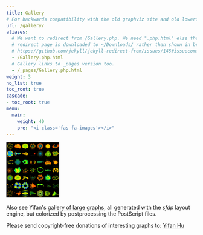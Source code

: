 ```yaml
---
title: Gallery
# For backwards compatibility with the old graphviz site and old lowercase links.
url: /gallery/
aliases:
  # We want to redirect from /Gallery.php. We need ".php.html" else the
  # redirect page is downloaded to ~/Downloads/ rather than shown in browser. See:
  # https://github.com/jekyll/jekyll-redirect-from/issues/145#issuecomment-392277818
  - /Gallery.php.html
  # Gallery links to _pages version too.
  - /_pages/Gallery.php.html
weight: 3
no_list: true
toc_root: true
cascade:
- toc_root: true
menu:
  main:
    weight: 40
    pre: "<i class='fas fa-images'></i>"
---
```


<a href="http://yifanhu.net/GALLERY/GRAPHS/index.html"> <img width="140" border="0" src="/Gallery/ufl.png" alt="" title="transparency" /></a>

Also see Yifan\'s [gallery of large
graphs](http://yifanhu.net/GALLERY/GRAPHS/index.html), all generated
with the *sfdp* layout engine, but colorized by postprocessing the
PostScript files.

Please send copyright-free donations of interesting graphs to: [Yifan
Hu](mailto:yifanhu@yahoo.com)
